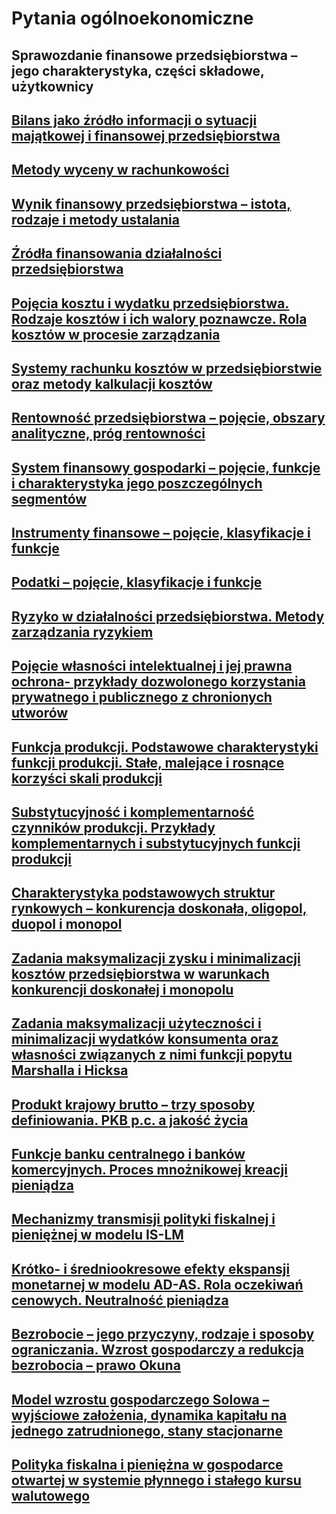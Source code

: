 # Pytania ogólnoekonomiczne

## Sprawozdanie finansowe przedsiębiorstwa – jego charakterystyka, części składowe, użytkownicy

<note>
    <a href="Sprawozdanie-finansowe-przedsiębiorstwa.md"/>
</note>

## Bilans jako źródło informacji o sytuacji majątkowej i finansowej przedsiębiorstwa
## Metody wyceny w rachunkowości
## Wynik finansowy przedsiębiorstwa – istota, rodzaje i metody ustalania
## Źródła finansowania działalności przedsiębiorstwa
## Pojęcia kosztu i wydatku przedsiębiorstwa. Rodzaje kosztów i ich walory poznawcze. Rola kosztów w procesie zarządzania
## Systemy rachunku kosztów w przedsiębiorstwie oraz metody kalkulacji kosztów
## Rentowność przedsiębiorstwa – pojęcie, obszary analityczne, próg rentowności
## System finansowy gospodarki – pojęcie, funkcje i charakterystyka jego poszczególnych segmentów
## Instrumenty finansowe – pojęcie, klasyfikacje i funkcje
## Podatki – pojęcie, klasyfikacje i funkcje
## Ryzyko w działalności przedsiębiorstwa. Metody zarządzania ryzykiem
## Pojęcie własności intelektualnej i jej prawna ochrona- przykłady dozwolonego korzystania prywatnego i publicznego z chronionych utworów
## Funkcja produkcji. Podstawowe charakterystyki funkcji produkcji. Stałe, malejące i rosnące korzyści skali produkcji
## Substytucyjność i komplementarność czynników produkcji. Przykłady komplementarnych i substytucyjnych funkcji produkcji
## Charakterystyka podstawowych struktur rynkowych – konkurencja doskonała, oligopol, duopol i monopol
## Zadania maksymalizacji zysku i minimalizacji kosztów przedsiębiorstwa w warunkach konkurencji doskonałej i monopolu
## Zadania maksymalizacji użyteczności i minimalizacji wydatków konsumenta oraz własności związanych z nimi funkcji popytu Marshalla i Hicksa
## Produkt krajowy brutto – trzy sposoby definiowania. PKB p.c. a jakość życia
## Funkcje banku centralnego i banków komercyjnych. Proces mnożnikowej kreacji pieniądza
## Mechanizmy transmisji polityki fiskalnej i pieniężnej w modelu IS-LM
## Krótko- i średniookresowe efekty ekspansji monetarnej w modelu AD-AS. Rola oczekiwań cenowych. Neutralność pieniądza
## Bezrobocie – jego przyczyny, rodzaje i sposoby ograniczania. Wzrost gospodarczy a redukcja bezrobocia – prawo Okuna
## Model wzrostu gospodarczego Solowa – wyjściowe założenia, dynamika kapitału na jednego zatrudnionego, stany stacjonarne
## Polityka fiskalna i pieniężna w gospodarce otwartej w systemie płynnego i stałego kursu walutowego
